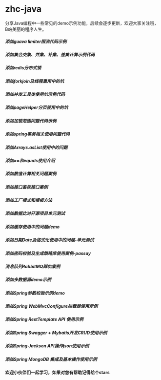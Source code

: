 # zhc-java
分享Java编程中一些常见的demo示例功能，后续会逐步更新，欢迎大家关注哦，B站美丽的程序人生。
##### 添加guava limiter限流代码示例
##### 添加集合交集、并集、补集、差集计算示例代码
##### 添加redis分布式锁
##### 添加forkjoin及线程重用中的坑
##### 添加并发工具类使用坑示例代码
##### 添加pageHelper分页使用中的坑
##### 添加加锁范围问题代码示例
##### 添加spring事务相关使用问题代码
##### 添加Arrays.asList使用中的问题
##### 添加==和equals使用介绍
##### 添加数值计算相关问题案例
##### 添加接口鉴权接口案例
##### 添加工厂模式和模板方法
##### 添加数据比对开源项目单元测试
##### 添加缓存使用中的问题demo
##### 添加日期Date及格式化使用中的问题-单元测试
##### 添加密码校验及生成策略库使用案例-passay
##### 消息队列RabbitMQ踩坑案例
##### 添加多数据源demo示例
##### 添加Spring参数校验示例demo
##### 添加Spring WebMvcConfigure拦截器使用示例
##### 添加Spring RestTemplate API 使用示例
##### 添加Spring Swagger + Mybatis开发CRUD使用示例
##### 添加Spring Jackson API操作json使用示例
##### 添加Spring MongoDB 集成及基本操作使用示例

#### 欢迎小伙伴们一起学习，如果对您有帮助记得给个stars
